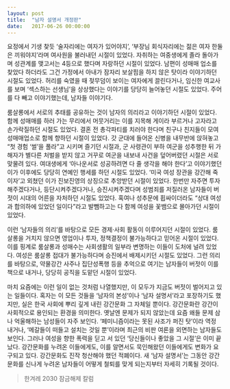 ```yaml
---
layout: post
title:  "남자 설명서 개정판"
date:   2017-06-26 00:00:00
---
```


요정에서 기생 찾듯 ‘술자리에는 여자가 있어야지’, ‘부장님 회식자리에는 젊은 여자 한둘은 끼워야지’라며 여사원을 불러내던 시절이 있었다. 자취하는 여중생에게 졸라 돌아가며 성관계를 맺고서는 4등으로 했다며 자랑하던 시절이 있었다. 남편이 성매매 업소를 찾았다 하더라도 그건 가정에서 아내가 잠자리 보살핌을 하지 않은 탓이라 이야기하던 시절도 있었다. 허리를 숙였을 때 젖무덤이 보이는 여자에게 끌린다거나, 임신한 여교사를 보며 ‘섹스하는 선생님’을 상상했다는 이야기를 당당히 늘어놓던 시절도 있었다. 주어를 다 빼고 이야기했는데, 남자들 이야기다.

룸살롱에서 서로의 추태를 공유하는 것이 남자의 의리라고 이야기하던 시절이 있었다. 함께 성매매를 하러 가는 무리에서 머뭇거리는 이를 지목해 게이라 부르거나 고자라고 손가락질하던 시절도 있었다. 결혼 전 총각파티를 치러야 한다며 친구나 친지들이 모여 성매매업소로 함께 향하던 시절이 있었다. 갓 군대에 들어온 신병을 내무반에 앉혀놓고 “첫 경험 ‘썰’을 풀라”고 시키며 즐기던 시절과, 군 사령관이 부하 여군을 성추행한 뒤 가해자가 별다른 처벌을 받지 않고 거꾸로 여군을 내보내 사건을 덮어버렸던 시절은 서로 맞물려 있다. 여대생에게 ‘아나운서로 성공하려면 다 줄 생각을 해야 한다’고 이야기했던 이가 이후에도 당당히 연예인 행세를 하던 시절도 있었다. ‘미국 여성 장관을 강간해 죽이자’고 외쳤던 이가 진보진영의 상징으로 추앙받던 시절이 있었다. 한번만 자주면 투자해주겠다거나, 등단시켜주겠다거나, 승진시켜주겠다며 성범죄를 저질러온 남자들이 버젓이 시대의 어른을 자처하던 시절도 있었다. 혹여나 성추문에 휩싸이더라도 “상대 여성과 합의하에 있었던 일이다”라고 발뺌하고는 다 함께 여성을 꽃뱀으로 몰아가던 시절이 있었다.

이런 ‘남자들의 의리’를 바탕으로 모든 경제·사회 활동이 이루어지던 시절이 있었다. 룸살롱을 거치지 않으면 영업이나 투자, 정책결정이 불가능하다고 믿어온 시절이 있었다. 이를 핑계로 룸살롱과 성매수는 사회생활의 일부라 변명하는 이들이 도처에 널려 있었다. 여성은 룸살롱 접대가 불가능하다며 승진에서 배제시키던 시절도 있었다. 그런 의리를 바탕으로, 약물강간 사주나 집단성폭행 등을 추억으로 여기는 남자들이 버젓이 이를 책으로 내거나, 당당히 공직을 도맡던 시절이 있었다.

마치 요즘에는 이런 일이 없는 것처럼 나열했지만, 이 모두가 지금도 버젓이 벌어지고 있는 일들이다. 혹자는 이 모든 것들을 ‘남자의 본성’이나 ‘남자 설명서’라고 포장하기도 했지만, 실은 한국 사회에 뿌리 깊게 내린 강간문화 그 자체일 뿐이다. 강간문화란 강간이 사회적으로 용인되는 환경을 의미한다. 옛날엔 문제가 되지 않았는데 요즘 왜들 문제 삼나 억울해하는 남성들이 자주 보인다. ‘페미니즘이라는 못된 사조가 퍼진 탓’이라 역정 내거나, ‘메갈들이 떠들고 설치는 것일 뿐’이라며 최근의 비판 여론을 외면하는 남자들도 보인다. 그러나 여성을 향한 폭력을 딛고 서 있던 ‘당신들이나 좋았을 그 시절’은 이미 끝났다. 강간문화를 누려온 이들에게도, 이를 알면서도 묵인해왔던 이들에게도 변화가 요구되고 있다. 강간문화도 진작 청산해야 했던 적폐이다. 새 ‘남자 설명서’는 그동안 강간문화를 신나게 누려온 남자들이 어떻게 철퇴를 맞게 되는지부터 자세히 기록될 것이다.

> 한겨레 2030 잠금해제 칼럼
